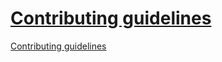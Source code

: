 # [Contributing guidelines](https://docs.firefly-iii.org/explanation/support/#contributing-code)

[Contributing guidelines](https://docs.firefly-iii.org/explanation/support/#contributing-code)